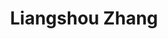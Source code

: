 ---
# Display name
title: Liangshou Zhang

# Full Name (for SEO)
first_name: Liangshou
last_name: Zhang

# Role/position
role: Affiliated Researcher

# Organizations/Affiliations
organizations:
  - name: CUHK
    url: ''

# Social/Academic Networking
social:
  - icon: envelope
    icon_pack: fas
    link: 'mailto:'

# Enter email to display Gravatar (if Gravatar enabled in Config)
email: ''

# Highlight the author in author lists? (true/false)
highlight_name: false

# Organizational groups that you belong to (for People widget)
user_groups:
  - Affiliated Researchers
---